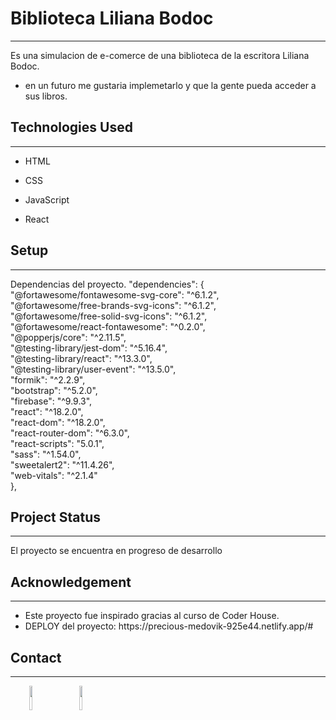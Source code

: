 <h1>Biblioteca Liliana Bodoc</h1>
<hr><p>Es una simulacion de e-comerce de una biblioteca de la escritora Liliana Bodoc.</p><ul>
<li>en un futuro me gustaria implemetarlo y que la gente pueda acceder a sus libros.</li>
</ul><h2>Technologies Used</h2>
<hr><ul>
<li>HTML</li>
</ul><ul>
<li>CSS</li>
</ul><ul>
<li>JavaScript</li>
</ul><ul>
<li>React</li>
</ul><h2>Setup</h2>
<hr><p>Dependencias del proyecto.
"dependencies": {
"@fortawesome/fontawesome-svg-core": "^6.1.2",</br>
"@fortawesome/free-brands-svg-icons": "^6.1.2",</br>
"@fortawesome/free-solid-svg-icons": "^6.1.2",</br>
"@fortawesome/react-fontawesome": "^0.2.0",</br>
"@popperjs/core": "^2.11.5",</br>
"@testing-library/jest-dom": "^5.16.4",</br>
"@testing-library/react": "^13.3.0",</br>
"@testing-library/user-event": "^13.5.0",</br>
"formik": "^2.2.9",</br>
"bootstrap": "^5.2.0",</br>
"firebase": "^9.9.3",</br>
"react": "^18.2.0",</br>
"react-dom": "^18.2.0",</br>
"react-router-dom": "^6.3.0",</br>
"react-scripts": "5.0.1",</br>
"sass": "^1.54.0",</br>
"sweetalert2": "^11.4.26",</br>
"web-vitals": "^2.1.4"</br>
},</p><h2>Project Status</h2>
<hr><p>El proyecto se encuentra en progreso de desarrollo</p><h2>Acknowledgement</h2>
<hr><ul>
<li>Este proyecto fue inspirado gracias al curso de Coder House.</li>
<li>DEPLOY del proyecto: https://precious-medovik-925e44.netlify.app/#</li>
</ul><h2>Contact</h2>
<hr><p><span style="margin-right: 30px;"></span><a href="https://www.linkedin.com/in/ignacio-di-paolo-9354711b8/"><img target="_blank" src="https://cdn.jsdelivr.net/gh/devicons/devicon/icons/linkedin/linkedin-original.svg" style="width: 10%;"></a><span style="margin-right: 30px;"></span><a href="https://github.com/nachobeatbox"><img target="_blank" src="https://cdn.jsdelivr.net/gh/devicons/devicon/icons/github/github-original.svg" style="width: 10%;"></a></p>
